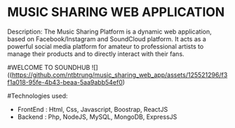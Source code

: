 # MUSIC SHARING WEB APPLICATION
Description:
The Music Sharing Platform is a dynamic web application, based on Facebook/Instagram and SoundCloud platform. It acts
as a powerful social media platform for amateur to professional artists to manage their products and to directly interact
with their fans.

#WELCOME TO SOUNDHUB
![]((https://github.com/ntbtrung/music_sharing_web_app/assets/125521296/f3f1a018-95fe-4b43-beaa-5aa9abb54ef0)

#Technologies used: 
- FrontEnd : Html, Css, Javascript, Boostrap, ReactJS
- Backend : Php, NodeJS, MySQL, MongoDB, ExpressJS
